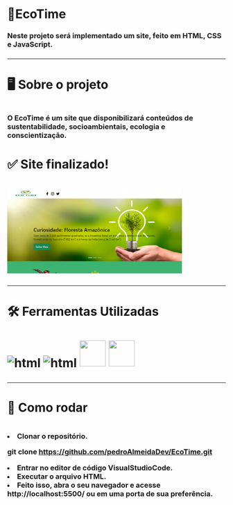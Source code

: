 # 🌱EcoTime
<h3>Neste projeto será implementado um site, feito em HTML, CSS e JavaScript.<h3>
<hr>
<h1>🖥 Sobre o projeto<h1>
<h3>O EcoTime é um site que disponibilizará conteúdos de sustentabilidade, socioambientais, ecologia e conscientização.<h3>
  <h1>✅ Site finalizado!<h1>
<img align= "center" alt="LoginScreen" height="90%" width="80%" src="PrintScreen.png" style="max-width:100%;">
<hr>
<h1>🛠 Ferramentas Utilizadas<h1>
<img align ="center" alt="html" height="60px" width="60px" src="https://cdn.jsdelivr.net/gh/devicons/devicon/icons/html5/html5-original.svg" style="max-width:100%;"> <img align="center" alt="html" height="60px" width="60px" src="https://cdn.jsdelivr.net/gh/devicons/devicon/icons/css3/css3-original.svg" style="max-width:100%;"> <img height="60px" width="60px" src="https://cdn.jsdelivr.net/gh/devicons/devicon/icons/vscode/vscode-original-wordmark.svg" "max-width:100%;"/> <img height="60px" width="60px" src="https://cdn.jsdelivr.net/gh/devicons/devicon/icons/bootstrap/bootstrap-original.svg" "max-width:100%;"/>
<hr>
<h1>👷 Como rodar<h1>
<h3><li>Clonar o repositório.

git clone https://github.com/pedroAlmeidaDev/EcoTime.git

<li>Entrar no editor de código VisualStudioCode.

<li>Executar o arquivo HTML.

<li>Feito isso, abra o seu navegador e acesse http://localhost:5500/ ou em uma porta de sua preferência.<h3>
